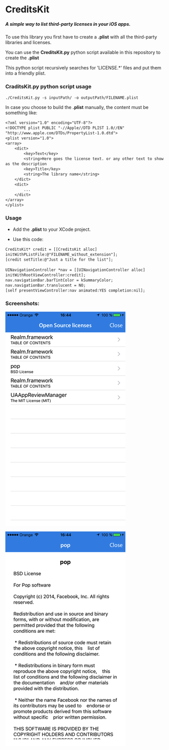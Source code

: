 # CreditsKit

##### A simple way to list third-party licenses in your iOS apps.

To use this library you first have to create a **.plist** with all the third-party libraries and licenses.

You can use the **CreditsKit.py** python script available in this repository to create the **.plist**

This python script recursively searches for 'LICENSE.*' files and put them into a friendly plist. 

### CraditsKit.py python script usage

```
./CreditsKit.py -s inputPath/ -o outputPath/FILENAME.plist
```

In case you choose to build the **.plist** manually, the content must be something like:

```
<?xml version="1.0" encoding="UTF-8"?>
<!DOCTYPE plist PUBLIC "-//Apple//DTD PLIST 1.0//EN" "http://www.apple.com/DTDs/PropertyList-1.0.dtd">
<plist version="1.0">
<array>
	<dict>
		<key>Text</key>
		<string>Here goes the license text. or any other text to show as the description
		<key>Title</key>
		<string>The library name</string>
	</dict>
	<dict>
		...
	</dict>	
</array>
</plist>
```

### Usage

- Add the **.plist** to your XCode project.

- Use this code:

```objc
CreditsKit* credit = [[CreditsKit alloc] initWithPListFile:@"FILENAME_without_extension"];
[credit setTitle:@"Just a title for the list"];
    
UINavigationController *nav = [[UINavigationController alloc] initWithRootViewController:credit];
nav.navigationBar.barTintColor = kSummaryColor;
nav.navigationBar.translucent = NO;
[self presentViewController:nav animated:YES completion:nil];
```

### Screenshots:

![](screenshot1.png)

![](screenshot2.png)
